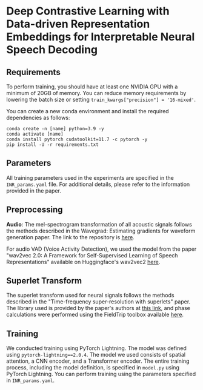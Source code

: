 # Deep Contrastive Learning with Data-driven Representation Embeddings for Interpretable Neural Speech Decoding


## Requirements

To perform training, you should have at least one NVIDIA GPU with a minimum of 20GB of memory. You can reduce memory requirements by lowering the batch size or setting `train_kwargs["precision"] = '16-mixed'`.

You can create a new conda environment and install the required dependencies as follows:

```shell
conda create -n [name] python=3.9 -y
conda activate [name]
conda install pytorch cudatoolkit=11.7 -c pytorch -y
pip install -U -r requirements.txt
```

## Parameters

All training parameters used in the experiments are specified in the `INR_params.yaml` file. For additional details, please refer to the information provided in the paper.

## Preprocessing

**Audio**: The mel-spectrogram transformation of all acoustic signals follows the methods described in the Wavegrad: Estimating gradients for waveform generation paper. The link to the repository is [here](https://github.com/lmnt-com/wavegrad).

For audio VAD (Voice Activity Detection), we used the model from the paper "wav2vec 2.0: A Framework for Self-Supervised Learning of Speech Representations" available on Huggingface's wav2vec2 [here](https://huggingface.co/models).

## Superlet Transform

The superlet transform used for neural signals follows the methods described in the "Time-frequency super-resolution with superlets" paper. The library used is provided by the paper's authors at [this link](https://github.com/TransylvanianInstituteOfNeuroscience/Superlets), and phase calculations were performed using the FieldTrip toolbox available [here](https://www.fieldtriptoolbox.org/).

## Training

We conducted training using PyTorch Lightning. The model was defined using `pytorch-lightning==2.0.4`. The model we used consists of spatial attention, a CNN encoder, and a Transformer encoder. The entire training process, including the model definition, is specified in `model.py` using PyTorch Lightning. You can perform training using the parameters specified in `INR_params.yaml`.
